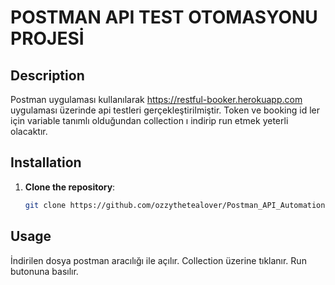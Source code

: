 # POSTMAN API TEST OTOMASYONU PROJESİ

## Description
Postman uygulaması kullanılarak https://restful-booker.herokuapp.com uygulaması üzerinde api testleri gerçekleştirilmiştir. Token ve booking id ler için variable tanımlı olduğundan collection ı indirip run etmek yeterli olacaktır.
## Installation

1. **Clone the repository**:
   ```bash
   git clone https://github.com/ozzythetealover/Postman_API_Automation.git
   ```

## Usage
   İndirilen dosya postman aracılığı ile açılır.
   Collection üzerine tıklanır.
   Run butonuna basılır.


